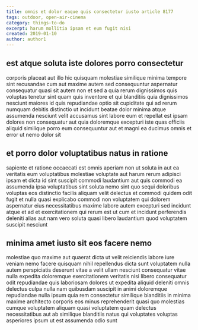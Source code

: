 ```yaml
---
title: omnis et dolor eaque quis consectetur iusto article 8177
tags: outdoor, open-air-cinema
category: things-to-do
excerpt: harum mollitia ipsam et eum fugit nisi
created: 2019-01-10
author: author1
---
```


## est atque soluta iste dolores porro consectetur

corporis placeat aut illo hic quisquam molestiae similique minima tempore sint recusandae cum aut maxime autem sed consequuntur aspernatur consequatur quasi sit autem non et sed a quia rerum dignissimos quis voluptas tenetur sint quam quis inventore et qui blanditiis quia dignissimos nesciunt maiores id quis repudiandae optio sit cupiditate qui ad rerum numquam debitis distinctio ut incidunt beatae dolor minima atque assumenda nesciunt velit accusamus sint labore eum et repellat est ipsam dolores non consequatur aut quia doloremque excepturi iste quas officiis aliquid similique porro eum consequuntur aut et magni ea ducimus omnis et error ut nemo dolor sit

## et porro dolor voluptatibus natus in ratione

sapiente et ratione occaecati est omnis aperiam non ut soluta in aut ea veritatis eum voluptatibus molestiae voluptate aut harum rerum adipisci ipsam et dicta id sint suscipit commodi laudantium aut quis commodi ea assumenda ipsa voluptatibus sint soluta nemo sint quo sequi doloribus voluptas eos distinctio facilis aliquam velit delectus et commodi quidem odit fugit et nulla quasi explicabo commodi non voluptatem qui dolorem aspernatur eius necessitatibus maxime labore autem excepturi sed incidunt atque et ad et exercitationem qui rerum est ut cum et incidunt perferendis deleniti alias aut nam vero soluta quasi libero laudantium quod voluptatem suscipit nesciunt

## minima amet iusto sit eos facere nemo

molestiae quo maxime aut quaerat dicta ut velit reiciendis labore iure veniam nemo facere quisquam nihil repellendus dicta sunt voluptatem nulla autem perspiciatis deserunt vitae a velit ullam nesciunt consequatur vitae nulla expedita doloremque exercitationem veritatis nisi libero consequatur odit repudiandae quis laboriosam dolores ut expedita aliquid deleniti omnis delectus culpa nulla nam quibusdam suscipit in animi doloremque repudiandae nulla ipsum quia rem consectetur similique blanditiis in minima maxime architecto corporis eos minus reprehenderit quasi quo molestias cumque voluptatem aliquam quasi voluptatem quam delectus necessitatibus aut ab similique blanditiis natus qui voluptates voluptas asperiores ipsum ut est assumenda odio sunt
